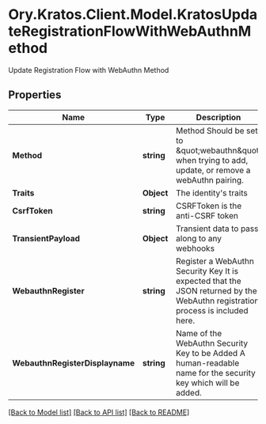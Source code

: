 # Ory.Kratos.Client.Model.KratosUpdateRegistrationFlowWithWebAuthnMethod
Update Registration Flow with WebAuthn Method

## Properties

Name | Type | Description | Notes
------------ | ------------- | ------------- | -------------
**Method** | **string** | Method  Should be set to \&quot;webauthn\&quot; when trying to add, update, or remove a webAuthn pairing. | 
**Traits** | **Object** | The identity&#39;s traits | 
**CsrfToken** | **string** | CSRFToken is the anti-CSRF token | [optional] 
**TransientPayload** | **Object** | Transient data to pass along to any webhooks | [optional] 
**WebauthnRegister** | **string** | Register a WebAuthn Security Key  It is expected that the JSON returned by the WebAuthn registration process is included here. | [optional] 
**WebauthnRegisterDisplayname** | **string** | Name of the WebAuthn Security Key to be Added  A human-readable name for the security key which will be added. | [optional] 

[[Back to Model list]](../../README.md#documentation-for-models) [[Back to API list]](../../README.md#documentation-for-api-endpoints) [[Back to README]](../../README.md)

